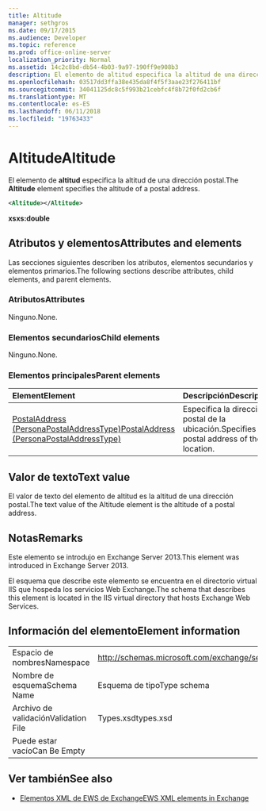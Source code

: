 ```yaml
---
title: Altitude
manager: sethgros
ms.date: 09/17/2015
ms.audience: Developer
ms.topic: reference
ms.prod: office-online-server
localization_priority: Normal
ms.assetid: 14c2c8bd-db54-4b03-9a97-190ff9e908b3
description: El elemento de altitud especifica la altitud de una dirección postal.
ms.openlocfilehash: 03517dd3ffa38e435da8f4f5f3aae23f276411bf
ms.sourcegitcommit: 34041125dc8c5f993b21cebfc4f8b72f0fd2cb6f
ms.translationtype: MT
ms.contentlocale: es-ES
ms.lasthandoff: 06/11/2018
ms.locfileid: "19763433"
---
```

# <a name="altitude"></a><span data-ttu-id="91ba7-103">Altitude</span><span class="sxs-lookup"><span data-stu-id="91ba7-103">Altitude</span></span>

<span data-ttu-id="91ba7-104">El elemento de **altitud** especifica la altitud de una dirección postal.</span><span class="sxs-lookup"><span data-stu-id="91ba7-104">The **Altitude** element specifies the altitude of a postal address.</span></span> 
  
```XML
<Altitude></Altitude>
```

 <span data-ttu-id="91ba7-105">**xs**</span><span class="sxs-lookup"><span data-stu-id="91ba7-105">**xs:double**</span></span>
## <a name="attributes-and-elements"></a><span data-ttu-id="91ba7-106">Atributos y elementos</span><span class="sxs-lookup"><span data-stu-id="91ba7-106">Attributes and elements</span></span>

<span data-ttu-id="91ba7-107">Las secciones siguientes describen los atributos, elementos secundarios y elementos primarios.</span><span class="sxs-lookup"><span data-stu-id="91ba7-107">The following sections describe attributes, child elements, and parent elements.</span></span>
  
### <a name="attributes"></a><span data-ttu-id="91ba7-108">Atributos</span><span class="sxs-lookup"><span data-stu-id="91ba7-108">Attributes</span></span>

<span data-ttu-id="91ba7-109">Ninguno.</span><span class="sxs-lookup"><span data-stu-id="91ba7-109">None.</span></span>
  
### <a name="child-elements"></a><span data-ttu-id="91ba7-110">Elementos secundarios</span><span class="sxs-lookup"><span data-stu-id="91ba7-110">Child elements</span></span>

<span data-ttu-id="91ba7-111">Ninguno.</span><span class="sxs-lookup"><span data-stu-id="91ba7-111">None.</span></span>
  
### <a name="parent-elements"></a><span data-ttu-id="91ba7-112">Elementos principales</span><span class="sxs-lookup"><span data-stu-id="91ba7-112">Parent elements</span></span>

|<span data-ttu-id="91ba7-113">**Element**</span><span class="sxs-lookup"><span data-stu-id="91ba7-113">**Element**</span></span>|<span data-ttu-id="91ba7-114">**Descripción**</span><span class="sxs-lookup"><span data-stu-id="91ba7-114">**Description**</span></span>|
|:-----|:-----|
|[<span data-ttu-id="91ba7-115">PostalAddress (PersonaPostalAddressType)</span><span class="sxs-lookup"><span data-stu-id="91ba7-115">PostalAddress (PersonaPostalAddressType)</span></span>](postaladdress-personapostaladdresstype.md) <br/> |<span data-ttu-id="91ba7-116">Especifica la dirección postal de la ubicación.</span><span class="sxs-lookup"><span data-stu-id="91ba7-116">Specifies the postal address of the location.</span></span>  <br/> |
   
## <a name="text-value"></a><span data-ttu-id="91ba7-117">Valor de texto</span><span class="sxs-lookup"><span data-stu-id="91ba7-117">Text value</span></span>

<span data-ttu-id="91ba7-118">El valor de texto del elemento de altitud es la altitud de una dirección postal.</span><span class="sxs-lookup"><span data-stu-id="91ba7-118">The text value of the Altitude element is the altitude of a postal address.</span></span>
  
## <a name="remarks"></a><span data-ttu-id="91ba7-119">Notas</span><span class="sxs-lookup"><span data-stu-id="91ba7-119">Remarks</span></span>

<span data-ttu-id="91ba7-120">Este elemento se introdujo en Exchange Server 2013.</span><span class="sxs-lookup"><span data-stu-id="91ba7-120">This element was introduced in Exchange Server 2013.</span></span>
  
<span data-ttu-id="91ba7-121">El esquema que describe este elemento se encuentra en el directorio virtual IIS que hospeda los servicios Web Exchange.</span><span class="sxs-lookup"><span data-stu-id="91ba7-121">The schema that describes this element is located in the IIS virtual directory that hosts Exchange Web Services.</span></span>
  
## <a name="element-information"></a><span data-ttu-id="91ba7-122">Información del elemento</span><span class="sxs-lookup"><span data-stu-id="91ba7-122">Element information</span></span>

|||
|:-----|:-----|
|<span data-ttu-id="91ba7-123">Espacio de nombres</span><span class="sxs-lookup"><span data-stu-id="91ba7-123">Namespace</span></span>  <br/> |http://schemas.microsoft.com/exchange/services/2006/types  <br/> |
|<span data-ttu-id="91ba7-124">Nombre de esquema</span><span class="sxs-lookup"><span data-stu-id="91ba7-124">Schema Name</span></span>  <br/> |<span data-ttu-id="91ba7-125">Esquema de tipo</span><span class="sxs-lookup"><span data-stu-id="91ba7-125">Type schema</span></span>  <br/> |
|<span data-ttu-id="91ba7-126">Archivo de validación</span><span class="sxs-lookup"><span data-stu-id="91ba7-126">Validation File</span></span>  <br/> |<span data-ttu-id="91ba7-127">Types.xsd</span><span class="sxs-lookup"><span data-stu-id="91ba7-127">types.xsd</span></span>  <br/> |
|<span data-ttu-id="91ba7-128">Puede estar vacío</span><span class="sxs-lookup"><span data-stu-id="91ba7-128">Can Be Empty</span></span>  <br/> ||
   
## <a name="see-also"></a><span data-ttu-id="91ba7-129">Ver también</span><span class="sxs-lookup"><span data-stu-id="91ba7-129">See also</span></span>

- [<span data-ttu-id="91ba7-130">Elementos XML de EWS de Exchange</span><span class="sxs-lookup"><span data-stu-id="91ba7-130">EWS XML elements in Exchange</span></span>](ews-xml-elements-in-exchange.md)

